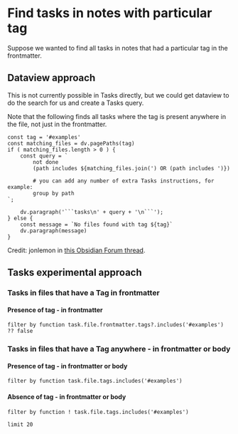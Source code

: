 # Find tasks in notes with particular tag

Suppose we wanted to find all tasks in notes that had a particular tag in the frontmatter.

## Dataview approach

This is not currently possible in Tasks directly, but we could get dataview to do the search for us and create a Tasks query.

Note that the following finds all tasks where the tag is present anywhere in the file, not just in the frontmatter.

```dataviewjs
const tag = '#examples'
const matching_files = dv.pagePaths(tag)
if ( matching_files.length > 0 ) {
    const query = `
        not done
        (path includes ${matching_files.join(') OR (path includes ')})

        # you can add any number of extra Tasks instructions, for example:
        group by path
`;

    dv.paragraph('```tasks\n' + query + '\n```');
} else {
    const message = `No files found with tag ${tag}`
    dv.paragraph(message)
}
```

Credit: jonlemon in [this Obsidian Forum thread](https://forum.obsidian.md/t/how-can-i-list-tasks-from-all-notes-with-a-certain-tag-using-the-tasks-plugin/44634).

## Tasks experimental approach

### Tasks in files that have a Tag in frontmatter

#### Presence of tag - in frontmatter

```tasks
filter by function task.file.frontmatter.tags?.includes('#examples') ?? false
```

### Tasks in files that have a Tag anywhere - in frontmatter or body

#### Presence of tag - in frontmatter or body

```tasks
filter by function task.file.tags.includes('#examples')
```

#### Absence of tag - in frontmatter or body

```tasks
filter by function ! task.file.tags.includes('#examples')

limit 20
```
